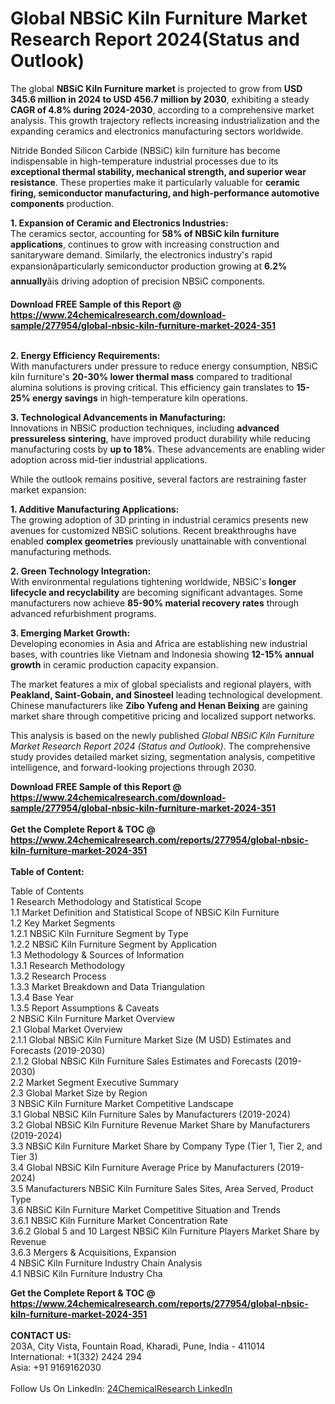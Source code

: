 <h1>Global NBSiC Kiln Furniture Market Research Report 2024(Status and Outlook)</h1><p>The global <strong>NBSiC Kiln Furniture market</strong> is projected to grow from <strong>USD 345.6 million in 2024 to USD 456.7 million by 2030</strong>, exhibiting a steady <strong>CAGR of 4.8% during 2024-2030</strong>, according to a comprehensive market analysis. This growth trajectory reflects increasing industrialization and the expanding ceramics and electronics manufacturing sectors worldwide.</p><p>Nitride Bonded Silicon Carbide (NBSiC) kiln furniture has become indispensable in high-temperature industrial processes due to its <strong>exceptional thermal stability, mechanical strength, and superior wear resistance</strong>. These properties make it particularly valuable for <strong>ceramic firing, semiconductor manufacturing, and high-performance automotive components</strong> production.</p><p><strong>1. Expansion of Ceramic and Electronics Industries:</strong><br>
The ceramics sector, accounting for <strong>58% of NBSiC kiln furniture applications</strong>, continues to grow with increasing construction and sanitaryware demand. Similarly, the electronics industry's rapid expansionâparticularly semiconductor production growing at <strong>6.2% annually</strong>âis driving adoption of precision NBSiC components.</p><div><b>Download FREE Sample of this Report @ 
            <a href="https://www.24chemicalresearch.com/download-sample/277954/global-nbsic-kiln-furniture-market-2024-351">
            https://www.24chemicalresearch.com/download-sample/277954/global-nbsic-kiln-furniture-market-2024-351</a></b></div><br><p><strong>2. Energy Efficiency Requirements:</strong><br>
With manufacturers under pressure to reduce energy consumption, NBSiC kiln furniture's <strong>20-30% lower thermal mass</strong> compared to traditional alumina solutions is proving critical. This efficiency gain translates to <strong>15-25% energy savings</strong> in high-temperature kiln operations.</p><p><strong>3. Technological Advancements in Manufacturing:</strong><br>
Innovations in NBSiC production techniques, including <strong>advanced pressureless sintering</strong>, have improved product durability while reducing manufacturing costs by <strong>up to 18%</strong>. These advancements are enabling wider adoption across mid-tier industrial applications.</p><p>While the outlook remains positive, several factors are restraining faster market expansion:</p><p><strong>1. Additive Manufacturing Applications:</strong><br>
The growing adoption of 3D printing in industrial ceramics presents new avenues for customized NBSiC solutions. Recent breakthroughs have enabled <strong>complex geometries</strong> previously unattainable with conventional manufacturing methods.</p><p><strong>2. Green Technology Integration:</strong><br>
With environmental regulations tightening worldwide, NBSiC's <strong>longer lifecycle and recyclability</strong> are becoming significant advantages. Some manufacturers now achieve <strong>85-90% material recovery rates</strong> through advanced refurbishment programs.</p><p><strong>3. Emerging Market Growth:</strong><br>
Developing economies in Asia and Africa are establishing new industrial bases, with countries like Vietnam and Indonesia showing <strong>12-15% annual growth</strong> in ceramic production capacity expansion.</p><p>The market features a mix of global specialists and regional players, with <strong>Peakland, Saint-Gobain, and Sinosteel</strong> leading technological development. Chinese manufacturers like <strong>Zibo Yufeng and Henan Beixing</strong> are gaining market share through competitive pricing and localized support networks.</p><p>This analysis is based on the newly published <em>Global NBSiC Kiln Furniture Market Research Report 2024 (Status and Outlook)</em>. The comprehensive study provides detailed market sizing, segmentation analysis, competitive intelligence, and forward-looking projections through 2030.</p><div><b>Download FREE Sample of this Report @ 
            <a href="https://www.24chemicalresearch.com/download-sample/277954/global-nbsic-kiln-furniture-market-2024-351">
            https://www.24chemicalresearch.com/download-sample/277954/global-nbsic-kiln-furniture-market-2024-351</a></b></div><br><div><b>Get the Complete Report & TOC @ 
            <a href="https://www.24chemicalresearch.com/reports/277954/global-nbsic-kiln-furniture-market-2024-351">
            https://www.24chemicalresearch.com/reports/277954/global-nbsic-kiln-furniture-market-2024-351</a></b></div><br>
            <b>Table of Content:</b><p>Table of Contents<br />
1 Research Methodology and Statistical Scope<br />
1.1 Market Definition and Statistical Scope of NBSiC Kiln Furniture<br />
1.2 Key Market Segments<br />
1.2.1 NBSiC Kiln Furniture Segment by Type<br />
1.2.2 NBSiC Kiln Furniture Segment by Application<br />
1.3 Methodology & Sources of Information<br />
1.3.1 Research Methodology<br />
1.3.2 Research Process<br />
1.3.3 Market Breakdown and Data Triangulation<br />
1.3.4 Base Year<br />
1.3.5 Report Assumptions & Caveats<br />
2 NBSiC Kiln Furniture Market Overview<br />
2.1 Global Market Overview<br />
2.1.1 Global NBSiC Kiln Furniture Market Size (M USD) Estimates and Forecasts (2019-2030)<br />
2.1.2 Global NBSiC Kiln Furniture Sales Estimates and Forecasts (2019-2030)<br />
2.2 Market Segment Executive Summary<br />
2.3 Global Market Size by Region<br />
3 NBSiC Kiln Furniture Market Competitive Landscape<br />
3.1 Global NBSiC Kiln Furniture Sales by Manufacturers (2019-2024)<br />
3.2 Global NBSiC Kiln Furniture Revenue Market Share by Manufacturers (2019-2024)<br />
3.3 NBSiC Kiln Furniture Market Share by Company Type (Tier 1, Tier 2, and Tier 3)<br />
3.4 Global NBSiC Kiln Furniture Average Price by Manufacturers (2019-2024)<br />
3.5 Manufacturers NBSiC Kiln Furniture Sales Sites, Area Served, Product Type<br />
3.6 NBSiC Kiln Furniture Market Competitive Situation and Trends<br />
3.6.1 NBSiC Kiln Furniture Market Concentration Rate<br />
3.6.2 Global 5 and 10 Largest NBSiC Kiln Furniture Players Market Share by Revenue<br />
3.6.3 Mergers & Acquisitions, Expansion<br />
4 NBSiC Kiln Furniture Industry Chain Analysis<br />
4.1 NBSiC Kiln Furniture Industry Cha</p><div><b>Get the Complete Report & TOC @ 
            <a href="https://www.24chemicalresearch.com/reports/277954/global-nbsic-kiln-furniture-market-2024-351">
            https://www.24chemicalresearch.com/reports/277954/global-nbsic-kiln-furniture-market-2024-351</a></b></div><br><b>CONTACT US:</b><br>
            203A, City Vista, Fountain Road, Kharadi, Pune, India - 411014<br>
            International: +1(332) 2424 294<br>
            Asia: +91 9169162030 <br><br>
            Follow Us On LinkedIn: <a href="https://www.linkedin.com/company/24chemicalresearch/">24ChemicalResearch LinkedIn</a>